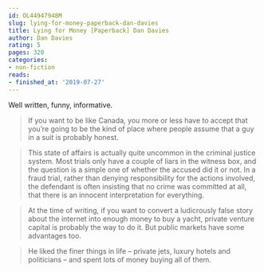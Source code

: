 ```yaml
---
id: OL44947948M
slug: lying-for-money-paperback-dan-davies
title: Lying for Money [Paperback] Dan Davies
author: Dan Davies
rating: 5
pages: 320
categories:
- non-fiction
reads:
- finished_at: '2019-07-27'
---
```

Well written, funny, informative.

> If you want to be like Canada, you more or less have to accept that you’re going to be the kind of place where people assume that a guy in a suit is probably honest.

> This state of affairs is actually quite uncommon in the criminal justice system. Most trials only have a couple of liars in the witness box, and the question is a simple one of whether the accused did it or not. In a fraud trial, rather than denying responsibility for the actions involved, the defendant is often insisting that no crime was committed at all, that there is an innocent interpretation for everything.

> At the time of writing, if you want to convert a ludicrously false story about the internet into enough money to buy a yacht, private venture capital is probably the way to do it. But public markets have some advantages too.

> He liked the finer things in life – private jets, luxury hotels and politicians – and spent lots of money buying all of them.


